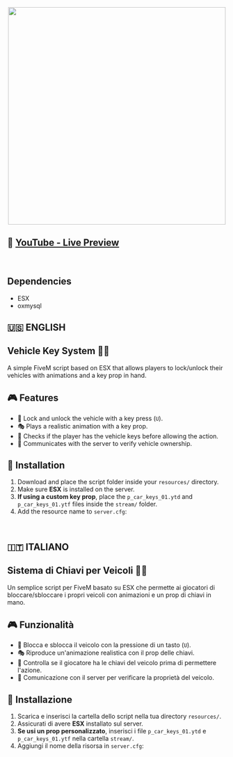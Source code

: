 <div align='center' href="https://github.com/tuo-username/tuo-repo/blob/main/README.md"><img src='https://clubhouserp.it/wp-content/uploads/2025/03/carkey.jpg' width="500px"></div>


## 🔗 **[YouTube - Live Preview](https://www.youtube.com/watch?v=b9Q7kJWQ258)**  


<br>

## Dependencies
- ESX
- oxmysql

## 🇺🇸 ENGLISH

## Vehicle Key System 🚗🔑

A simple FiveM script based on ESX that allows players to lock/unlock their vehicles with animations and a key prop in hand.

## 🎮 Features
- 🔐 Lock and unlock the vehicle with a key press (`U`).
- 🎭 Plays a realistic animation with a key prop.
- 🚗 Checks if the player has the vehicle keys before allowing the action.
- 📡 Communicates with the server to verify vehicle ownership.

## 📌 Installation
1. Download and place the script folder inside your `resources/` directory.
2. Make sure **ESX** is installed on the server.
3. **If using a custom key prop**, place the `p_car_keys_01.ytd` and `p_car_keys_01.ytf` files inside the `stream/` folder.
4. Add the resource name to `server.cfg`:



<br>

## 🇮🇹 ITALIANO

## Sistema di Chiavi per Veicoli 🚗🔑

Un semplice script per FiveM basato su ESX che permette ai giocatori di bloccare/sbloccare i propri veicoli con animazioni e un prop di chiavi in mano.

## 🎮 Funzionalità
- 🔐 Blocca e sblocca il veicolo con la pressione di un tasto (`U`).
- 🎭 Riproduce un'animazione realistica con il prop delle chiavi.
- 🚗 Controlla se il giocatore ha le chiavi del veicolo prima di permettere l'azione.
- 📡 Comunicazione con il server per verificare la proprietà del veicolo.

## 📌 Installazione
1. Scarica e inserisci la cartella dello script nella tua directory `resources/`.
2. Assicurati di avere **ESX** installato sul server.
3. **Se usi un prop personalizzato**, inserisci i file `p_car_keys_01.ytd` e `p_car_keys_01.ytf` nella cartella `stream/`.
4. Aggiungi il nome della risorsa in `server.cfg`:
